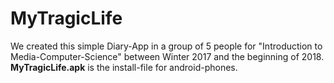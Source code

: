 # MyTragicLife </br>
We created this simple Diary-App in a group of 5 people for "Introduction to Media-Computer-Science" between 
Winter 2017 and the beginning of 2018. </br>
**MyTragicLife.apk** is the install-file for android-phones.
